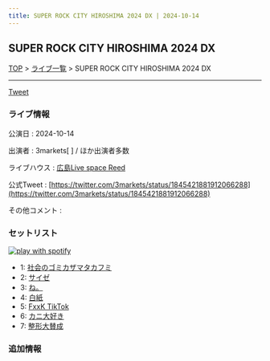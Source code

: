 ```yaml
---
title: SUPER ROCK CITY HIROSHIMA 2024 DX | 2024-10-14
---
```

## SUPER ROCK CITY HIROSHIMA 2024 DX

[TOP](/setlist/) > [ライブ一覧](lives.html) > SUPER ROCK CITY HIROSHIMA 2024 DX

___

<a href="https://twitter.com/share?ref_src=twsrc%5Etfw" data-text="3markets[ ]セットリスト > SUPER ROCK CITY HIROSHIMA 2024 DX" class="twitter-share-button" data-via="3markets" data-hashtags="3markets" data-related="3markets" data-show-count="false">Tweet</a>

### ライブ情報

公演日
:    2024-10-14

出演者
:    3markets[ ] / ほか出演者多数

ライブハウス
:    [広島Live space Reed](livehouse093.html)

公式Tweet
:    [https://twitter.com/3markets/status/1845421881912066288](https://twitter.com/3markets/status/1845421881912066288)

その他コメント
:    

### セットリスト


[![play with spotify](images/spotify-icon.png)](https://open.spotify.com/playlist/2EqbUrKzgJypI72PkMvQLP)



*  1: [社会のゴミカザマタカフミ](song002.html)
*  2: [サイゼ](song004.html)
*  3: [ね。](song076.html)
*  4: [白紙](song098.html)
*  5: [FxxK TikTok](song082.html)
*  6: [カニ大好き](song079.html)
*  7: [整形大賛成](song005.html)


### 追加情報






<script async src="https://platform.twitter.com/widgets.js" charset="utf-8"></script>